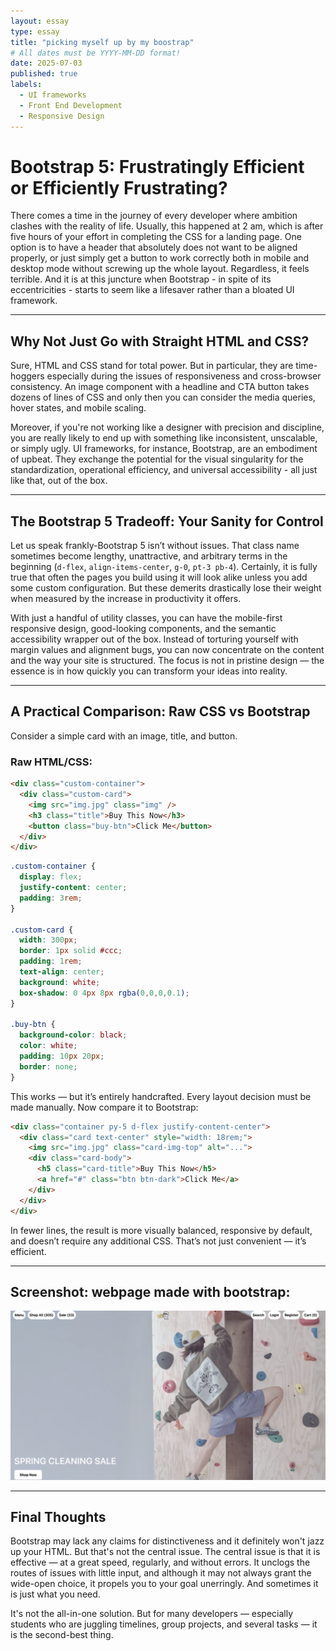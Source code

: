 ```yaml
---
layout: essay
type: essay
title: "picking myself up by my boostrap"
# All dates must be YYYY-MM-DD format!
date: 2025-07-03
published: true
labels:
  - UI frameworks
  - Front End Development
  - Responsive Design
---
```







# Bootstrap 5: Frustratingly Efficient or Efficiently Frustrating?

There comes a time in the journey of every developer where ambition clashes with the reality of life. Usually, this happened at 2 am, which is after five hours of your effort in completing the CSS for a landing page. One option is to have a header that absolutely does not want to be aligned properly, or just simply get a button to work correctly both in mobile and desktop mode without screwing up the whole layout. Regardless, it feels terrible. And it is at this juncture when Bootstrap - in spite of its eccentricities - starts to seem like a lifesaver rather than a bloated UI framework.

---

## Why Not Just Go with Straight HTML and CSS?

Sure, HTML and CSS stand for total power. But in particular, they are time-hoggers especially during the issues of responsiveness and cross-browser consistency. An image component with a headline and CTA button takes dozens of lines of CSS and only then you can consider the media queries, hover states, and mobile scaling.

Moreover, if you're not working like a designer with precision and discipline, you are really likely to end up with something like inconsistent, unscalable, or simply ugly. UI frameworks, for instance, Bootstrap, are an embodiment of upbeat. They exchange the potential for the visual singularity for the standardization, operational efficiency, and universal accessibility - all just like that, out of the box.

---

## The Bootstrap 5 Tradeoff: Your Sanity for Control

Let us speak frankly-Bootstrap 5 isn’t without issues. That class name sometimes become lengthy, unattractive, and arbitrary terms in the beginning (`d-flex`, `align-items-center`, `g-0`, `pt-3 pb-4`). Certainly, it is fully true that often the pages you build using it will look alike unless you add some custom configuration. But these demerits drastically lose their weight when measured by the increase in productivity it offers.

With just a handful of utility classes, you can have the mobile-first responsive design, good-looking components, and the semantic accessibility wrapper out of the box. Instead of torturing yourself with margin values and alignment bugs, you can now concentrate on the content and the way your site is structured. The focus is not in pristine design — the essence is in how quickly you can transform your ideas into reality.

---

## A Practical Comparison: Raw CSS vs Bootstrap

Consider a simple card with an image, title, and button.

### Raw HTML/CSS:
```html
<div class="custom-container">
  <div class="custom-card">
    <img src="img.jpg" class="img" />
    <h3 class="title">Buy This Now</h3>
    <button class="buy-btn">Click Me</button>
  </div>
</div>
```
```css
.custom-container {
  display: flex;
  justify-content: center;
  padding: 3rem;
}

.custom-card {
  width: 300px;
  border: 1px solid #ccc;
  padding: 1rem;
  text-align: center;
  background: white;
  box-shadow: 0 4px 8px rgba(0,0,0,0.1);
}

.buy-btn {
  background-color: black;
  color: white;
  padding: 10px 20px;
  border: none;
}
```

This works — but it’s entirely handcrafted. Every layout decision must be made manually. Now compare it to Bootstrap:
```html
<div class="container py-5 d-flex justify-content-center">
  <div class="card text-center" style="width: 18rem;">
    <img src="img.jpg" class="card-img-top" alt="...">
    <div class="card-body">
      <h5 class="card-title">Buy This Now</h5>
      <a href="#" class="btn btn-dark">Click Me</a>
    </div>
  </div>
</div>
```
In fewer lines, the result is more visually balanced, responsive by default, and doesn’t require any additional CSS. That’s not just convenient — it’s efficient.


---

## Screenshot: webpage made with bootstrap:
<img class="rounded" src="../img/braindead%20recreated%20page%20ss.png">




---
## Final Thoughts
Bootstrap may lack any claims for distinctiveness and it definitely won't jazz up your HTML. But that's not the central issue. The central issue is that it is effective — at a great speed, regularly, and without errors. It unclogs the routes of issues with little input, and although it may not always grant the wide-open choice, it propels you to your goal unerringly. And sometimes it is just what you need. 

It's not the all-in-one solution. But for many developers — especially students who are juggling timelines, group projects, and several tasks — it is the second-best thing.
